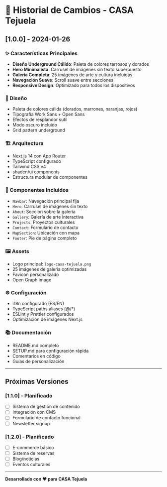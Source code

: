 # 📝 Historial de Cambios - CASA Tejuela

## [1.0.0] - 2024-01-26

### ✨ Características Principales
- **Diseño Underground Cálido**: Paleta de colores terrosos y dorados
- **Hero Minimalista**: Carrusel de imágenes sin texto superpuesto
- **Galería Completa**: 25 imágenes de arte y cultura incluidas
- **Navegación Suave**: Scroll suave entre secciones
- **Responsive Design**: Optimizado para todos los dispositivos

### 🎨 Diseño
- Paleta de colores cálida (dorados, marrones, naranjas, rojos)
- Tipografía Work Sans + Open Sans
- Efectos de resplandor sutil
- Modo oscuro incluido
- Grid pattern underground

### 🏗️ Arquitectura
- Next.js 14 con App Router
- TypeScript configurado
- Tailwind CSS v4
- shadcn/ui components
- Estructura modular de componentes

### 📁 Componentes Incluidos
- `Navbar`: Navegación principal fija
- `Hero`: Carrusel de imágenes sin texto
- `About`: Sección sobre la galería
- `Gallery`: Galería de arte interactiva
- `Projects`: Proyectos culturales
- `Contact`: Formulario de contacto
- `MapSection`: Ubicación con mapa
- `Footer`: Pie de página completo

### 🖼️ Assets
- Logo principal: `logo-casa-tejuela.png`
- 25 imágenes de galería optimizadas
- Favicon personalizado
- Open Graph image

### ⚙️ Configuración
- i18n configurado (ES/EN)
- TypeScript paths aliases (@/*)
- ESLint y Prettier configurados
- Optimización de imágenes Next.js

### 📚 Documentación
- README.md completo
- SETUP.md para configuración rápida
- Comentarios en código
- Guías de personalización

---

## Próximas Versiones

### [1.1.0] - Planificado
- [ ] Sistema de gestión de contenido
- [ ] Integración con CMS
- [ ] Formulario de contacto funcional
- [ ] Newsletter signup

### [1.2.0] - Planificado
- [ ] E-commerce básico
- [ ] Sistema de reservas
- [ ] Blog/noticias
- [ ] Eventos culturales

---

**Desarrollado con ❤️ para CASA Tejuela**

